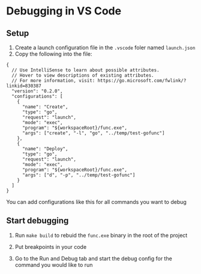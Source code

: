 # Debugging in VS Code

## Setup

1. Create a launch configuration file in the `.vscode` foler named `launch.json`
2. Copy the following into the file:

```
{
  // Use IntelliSense to learn about possible attributes.
  // Hover to view descriptions of existing attributes.
  // For more information, visit: https://go.microsoft.com/fwlink/?linkid=830387
  "version": "0.2.0",
  "configurations": [
    {
      "name": "Create",
      "type": "go",
      "request": "launch",
      "mode": "exec",
      "program": "${workspaceRoot}/func.exe",
      "args": ["create", "-l", "go", "../temp/test-gofunc"]
    },
    {
      "name": "Deploy",
      "type": "go",
      "request": "launch",
      "mode": "exec",
      "program": "${workspaceRoot}/func.exe",
      "args": ["d", "-p", "../temp/test-gofunc"]
    }
  ]
}
```

You can add configurations like this for all commands you want to debug

## Start debugging

1. Run `make build` to rebuid the `func.exe` binary in the root of the project

2. Put breakpoints in your code

3. Go to the Run and Debug tab and start the debug config for the command you would like to run
